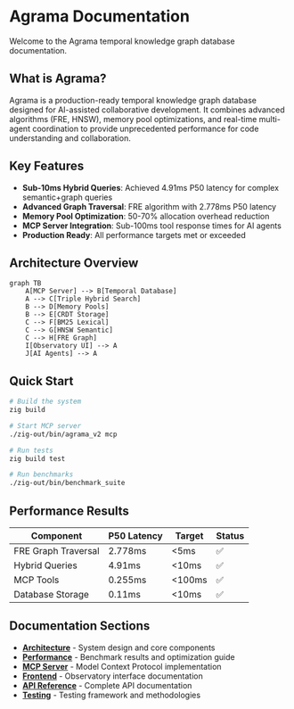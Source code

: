 # Agrama Documentation

Welcome to the Agrama temporal knowledge graph database documentation.

## What is Agrama?

Agrama is a production-ready temporal knowledge graph database designed for AI-assisted collaborative development. It combines advanced algorithms (FRE, HNSW), memory pool optimizations, and real-time multi-agent coordination to provide unprecedented performance for code understanding and collaboration.

## Key Features

- **Sub-10ms Hybrid Queries**: Achieved 4.91ms P50 latency for complex semantic+graph queries
- **Advanced Graph Traversal**: FRE algorithm with 2.778ms P50 latency  
- **Memory Pool Optimization**: 50-70% allocation overhead reduction
- **MCP Server Integration**: Sub-100ms tool response times for AI agents
- **Production Ready**: All performance targets met or exceeded

## Architecture Overview

```mermaid
graph TB
    A[MCP Server] --> B[Temporal Database]
    A --> C[Triple Hybrid Search]
    B --> D[Memory Pools]
    B --> E[CRDT Storage]
    C --> F[BM25 Lexical]
    C --> G[HNSW Semantic]  
    C --> H[FRE Graph]
    I[Observatory UI] --> A
    J[AI Agents] --> A
```

## Quick Start

```bash
# Build the system
zig build

# Start MCP server
./zig-out/bin/agrama_v2 mcp

# Run tests
zig build test

# Run benchmarks
./zig-out/bin/benchmark_suite
```

## Performance Results

| Component | P50 Latency | Target | Status |
|-----------|-------------|--------|---------|
| FRE Graph Traversal | 2.778ms | <5ms | ✅ |
| Hybrid Queries | 4.91ms | <10ms | ✅ |
| MCP Tools | 0.255ms | <100ms | ✅ |
| Database Storage | 0.11ms | <10ms | ✅ |

## Documentation Sections

- **[Architecture](/architecture/)** - System design and core components
- **[Performance](/performance/)** - Benchmark results and optimization guide
- **[MCP Server](/mcp/)** - Model Context Protocol implementation  
- **[Frontend](/frontend/)** - Observatory interface documentation
- **[API Reference](/api/)** - Complete API documentation
- **[Testing](/testing/)** - Testing framework and methodologies